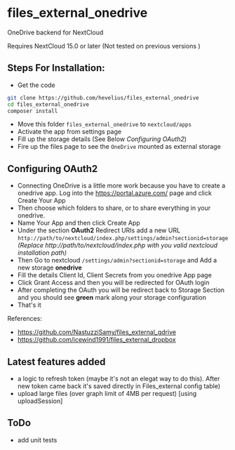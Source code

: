 # files_external_onedrive
OneDrive backend for NextCloud

Requires NextCloud 15.0 or later (Not tested on previous versions )

## Steps For Installation:
- Get the code
```bash
git clone https://github.com/hevelius/files_external_onedrive
cd files_external_onedrive
composer install
```
- Move this folder ```files_external_onedrive``` to ```nextcloud/apps```
- Activate the app from settings page
- Fill up the storage details (See Below _Configuring OAuth2_)
- Fire up the files page to see the ```OneDrive``` mounted as external storage

## Configuring OAuth2
- Connecting OneDrive is a little more work because you have to create a onedrive app. Log into the https://portal.azure.com/ page and click Create Your App
- Then choose which folders to share, or to share everything in your onedrive.
- Name Your App and then click Create App
- Under the section **OAuth2** Redirect URIs add a new URL ```http://path/to/nextcloud/index.php/settings/admin?sectionid=storage``` _(Replace http://path/to/nextcloud/index.php with you valid nextcloud installation path)_
- Then Go to nextcloud ```/settings/admin?sectionid=storage``` and Add a new storage **onedrive**
- Fill the details Client Id, Client Secrets from you onedrive App page
- Click Grant Access and then you will be redirected for OAuth login
- After completing the OAuth you will be redirect back to Storage Section and you should see **green** mark along your storage configuration
- That's it

References:
* https://github.com/NastuzziSamy/files_external_gdrive
* https://github.com/icewind1991/files_external_dropbox

## Latest features added
* a logic to refresh token (maybe it's not an elegat way to do this). After new token came back it's saved directly in Files_external config table)
* upload large files (over graph limit of 4MB per request) [using uploadSession]

## ToDo
* add unit tests
